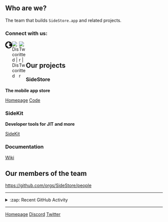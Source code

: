 <!-- 
Docs: How to use GitHub README and actions to auto-generate embedded content.
https://github.com/anuraghazra/github-readme-stats
https://www.youtube.com/watch?v=n6d4KHSKqGk
https://github.com/rahuldkjain/github-profile-readme-generator
 -->

## Who are we?

The team that builds `SideStore.app` and related projects.

### Connect with us:

<!--
[![Website](https://img.shields.io/website?label=sidestore.io&style=for-the-badge&url=https://sidestore.io)](https://sidestore.io)
[![Twitter Follow](https://img.shields.io/twitter/follow/sidestore_io?color=1DA1F2&logo=twitter&style=for-the-badge)](https://twitter.com/intent/follow?original_referer=https%3A%2F%2Fgithub.com%2Fsidestore&screen_name=sidestore)
[![GitHub Followers](https://img.shields.io/github/followers/sidestore?style=for-the-badge)]()
[![GitHub Sponsors](https://img.shields.io/github/sponsors/sidestore?style=for-the-badge
)]() 
-->

[<img align="left" alt="sidestore.io" width="22px" src="https://raw.githubusercontent.com/iconic/open-iconic/master/svg/globe.svg" />][website]
[<img align="left" alt="Discord | Discord" width="22px" src="https://cdn.jsdelivr.net/npm/simple-icons@v3/icons/discord.svg" />][discord]
[<img align="left" alt="Twitter | Twitter" width="22px" src="https://cdn.jsdelivr.net/npm/simple-icons@v3/icons/twitter.svg" />][twitter]

<br />
<br />

## Our projects

### SideStore

__The mobile app store__

[Homepage][website]
[Code][git.sidestore]

### SideKit

__Developer tools for JIT and more__

[SideKit][git.sidekit]

### Documentation

[Wiki][wiki]

## Our members of the team

https://github.com/orgs/SideStore/people

---

<details>
  <summary>:zap: Recent GitHub Activity</summary>

<!--START_SECTION:activity-->
1. 🗣 Commented on [#33](https://github.com/SideStore/StosVPN/issues/33) in [SideStore/StosVPN](https://github.com/SideStore/StosVPN)
2. 🗣 Commented on [#33](https://github.com/SideStore/StosVPN/issues/33) in [SideStore/StosVPN](https://github.com/SideStore/StosVPN)
3. 🗣 Commented on [#33](https://github.com/SideStore/StosVPN/issues/33) in [SideStore/StosVPN](https://github.com/SideStore/StosVPN)
4. 🗣 Commented on [#33](https://github.com/SideStore/StosVPN/issues/33) in [SideStore/StosVPN](https://github.com/SideStore/StosVPN)
5. 🗣 Commented on [#515](https://github.com/SideStore/SideStore/issues/515) in [SideStore/SideStore](https://github.com/SideStore/SideStore)
6. 🗣 Commented on [#33](https://github.com/SideStore/StosVPN/issues/33) in [SideStore/StosVPN](https://github.com/SideStore/StosVPN)
7. 🗣 Commented on [#33](https://github.com/SideStore/StosVPN/issues/33) in [SideStore/StosVPN](https://github.com/SideStore/StosVPN)
8. 🗣 Commented on [#33](https://github.com/SideStore/StosVPN/issues/33) in [SideStore/StosVPN](https://github.com/SideStore/StosVPN)
9. 🗣 Commented on [#33](https://github.com/SideStore/StosVPN/issues/33) in [SideStore/StosVPN](https://github.com/SideStore/StosVPN)
10. 🗣 Commented on [#33](https://github.com/SideStore/StosVPN/issues/33) in [SideStore/StosVPN](https://github.com/SideStore/StosVPN)
11. 🗣 Commented on [#33](https://github.com/SideStore/StosVPN/issues/33) in [SideStore/StosVPN](https://github.com/SideStore/StosVPN)
12. 🗣 Commented on [#33](https://github.com/SideStore/StosVPN/issues/33) in [SideStore/StosVPN](https://github.com/SideStore/StosVPN)
13. 🗣 Commented on [#33](https://github.com/SideStore/StosVPN/issues/33) in [SideStore/StosVPN](https://github.com/SideStore/StosVPN)
14. 🗣 Commented on [#33](https://github.com/SideStore/StosVPN/issues/33) in [SideStore/StosVPN](https://github.com/SideStore/StosVPN)
15. ❗️ Opened issue [#33](https://github.com/SideStore/StosVPN/issues/33) in [SideStore/StosVPN](https://github.com/SideStore/StosVPN)
16. 🗣 Commented on [#30](https://github.com/SideStore/StosVPN/issues/30) in [SideStore/StosVPN](https://github.com/SideStore/StosVPN)
17. ❗️ Closed issue [#30](https://github.com/SideStore/StosVPN/issues/30) in [SideStore/StosVPN](https://github.com/SideStore/StosVPN)
18. 🗣 Commented on [#30](https://github.com/SideStore/StosVPN/issues/30) in [SideStore/StosVPN](https://github.com/SideStore/StosVPN)
19. 🗣 Commented on [#30](https://github.com/SideStore/StosVPN/issues/30) in [SideStore/StosVPN](https://github.com/SideStore/StosVPN)
20. 💪 Opened PR [#32](https://github.com/SideStore/StosVPN/pull/32) in [SideStore/StosVPN](https://github.com/SideStore/StosVPN)
<!--END_SECTION:activity-->

</details>

---

[Homepage][patreon] [Discord][discord] [Twitter][twitter]

<!--
- [Patreon][patreon]
- [OpenCollective][opencollective]
- [YouTube][youtube]
-->

[website]: https://sidestore.io
[wiki]: https://wiki.sidestore.io
[twitter]: https://twitter.com/sidestore_io
[discord]: https://discord.gg/sidestore-949183273383395328
[youtube]: https://youtube.com/TODO
[patreon]: https://www.patreon.com/SideStore
[opencollective]: https://opencollective.com/TODO
[git.sidestore]: https://github.com/SideStore/SideStore/
[git.sidekit]: https://github.com/SideStore/SideKit

